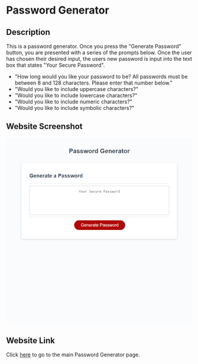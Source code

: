 # Password Generator

## Description
This is a password generator. Once you press the "Generate Password" button, you are presented with a series of the prompts below. Once the user has chosen their desired input, the users new password is input into the text box that states "Your Secure Password".

* "How long would you like your password to be? All passwords must be between 8 and 128 characters. Please enter that number below."
* "Would you like to include uppercase characters?"
* "Would you like to include lowercase characters?"
* "Would you like to include numeric characters?"
* "Would you like to include symbolic characters?"

## Website Screenshot
![Website Screenshot](https://raw.githubusercontent.com/tniemeye19/password-generator/main/Develop/assets/images/passgen-screenshot.png)

## Website Link
Click [here](https://tniemeye19.github.io/password-generator/) to go to the main Password Generator page.
